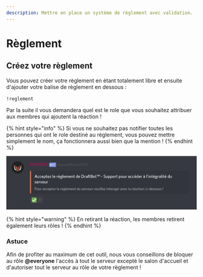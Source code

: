 ```yaml
---
description: Mettre en place un système de règlement avec validation.
---
```


# Règlement

## Créez votre règlement

Vous pouvez créer votre règlement en étant totalement libre et ensuite d'ajouter votre balise de règlement en dessous :

```
!reglement
```

Par la suite il vous demandera quel est le role que vous souhaitez attribuer aux membres qui ajoutent la réaction !

{% hint style="info" %}
Si vous ne souhaitez pas notifier toutes les personnes qui ont le role destiné au règlement, vous pouvez mettre simplement le nom, ça fonctionnera aussi bien que la mention !
{% endhint %}

![](../.gitbook/assets/reglement.png)

{% hint style="warning" %}
En retirant la réaction, les membres retirent également leurs rôles !
{% endhint %}

### Astuce

Afin de profiter au maximum de cet outil, nous vous conseillons de bloquer au rôle **@everyone** l'accès à tout le serveur excepté le salon d'accueil et d'autoriser tout le serveur au rôle de votre règlement !


